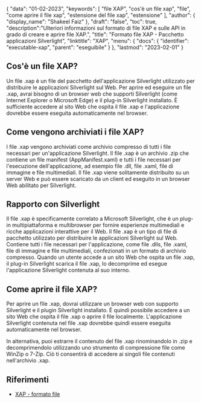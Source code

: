 {
"data": "01-02-2023",
  "keywords": [
"file XAP",
"cos'è un file xap",
"file",
"come aprire il file xap",
"estensione del file xap",
"estensione"
],
  "author": {
"display_name": "Shakeel Faiz"
},
"draft": "false",
"toc": true,
  "description":"Ulteriori informazioni sul formato di file XAP e sulle API in grado di creare e aprire file XAP.",
"title": "Formato file XAP - Pacchetto applicazioni Silverlight",
"linktitle": "XAP",
  "menu": {
    "docs": {
      "identifier": "executable-xap",
"parent": "eseguibile"
}
},
"lastmod": "2023-02-01"
}

## Cos'è un file XAP?

Un file .xap è un file del pacchetto dell'applicazione Silverlight utilizzato per distribuire le applicazioni Silverlight sul Web. Per aprire ed eseguire un file .xap, avrai bisogno di un browser web che supporti Silverlight (come Internet Explorer o Microsoft Edge) e il plug-in Silverlight installato. È sufficiente accedere al sito Web che ospita il file .xap e l'applicazione dovrebbe essere eseguita automaticamente nel browser.

## Come vengono archiviati i file XAP?

I file .xap vengono archiviati come archivio compresso di tutti i file necessari per un'applicazione Silverlight. Il file .xap è un archivio .zip che contiene un file manifest (AppManifest.xaml) e tutti i file necessari per l'esecuzione dell'applicazione, ad esempio file .dll, file .xaml, file di immagine e file multimediali. Il file .xap viene solitamente distribuito su un server Web e può essere scaricato da un client ed eseguito in un browser Web abilitato per Silverlight.

## Rapporto con Silverlight

Il file .xap è specificamente correlato a Microsoft Silverlight, che è un plug-in multipiattaforma e multibrowser per fornire esperienze multimediali e ricche applicazioni interattive per il Web. Il file .xap è un tipo di file di pacchetto utilizzato per distribuire le applicazioni Silverlight sul Web. Contiene tutti i file necessari per l'applicazione, come file .dlls, file .xaml, file di immagine e file multimediali, confezionati in un formato di archivio compresso. Quando un utente accede a un sito Web che ospita un file .xap, il plug-in Silverlight scarica il file .xap, lo decomprime ed esegue l'applicazione Silverlight contenuta al suo interno.

## Come aprire il file XAP?

Per aprire un file .xap, dovrai utilizzare un browser web con supporto Silverlight e il plugin Silverlight installato. È quindi possibile accedere a un sito Web che ospita il file .xap o aprire il file localmente. L'applicazione Silverlight contenuta nel file .xap dovrebbe quindi essere eseguita automaticamente nel browser.

In alternativa, puoi estrarre il contenuto del file .xap rinominandolo in .zip e decomprimendolo utilizzando uno strumento di compressione file come WinZip o 7-Zip. Ciò ti consentirà di accedere ai singoli file contenuti nell'archivio .xap.

## Riferimenti
* [XAP - formato file](https://en.wikipedia.org/wiki/XAP_(file_format))

